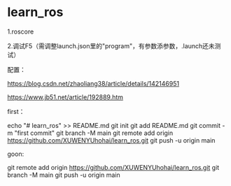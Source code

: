 # learn_ros
1.roscore

2.调试F5（需调整launch.json里的"program"，有参数添参数，.launch还未测试）

配置：

https://blog.csdn.net/zhaoliang38/article/details/142146951

https://www.jb51.net/article/192889.htm

first：

echo "# learn_ros" >> README.md
git init
git add README.md
git commit -m "first commit"
git branch -M main
git remote add origin https://github.com/XUWENYUhohai/learn_ros.git
git push -u origin main


goon:

git remote add origin https://github.com/XUWENYUhohai/learn_ros.git
git branch -M main
git push -u origin main